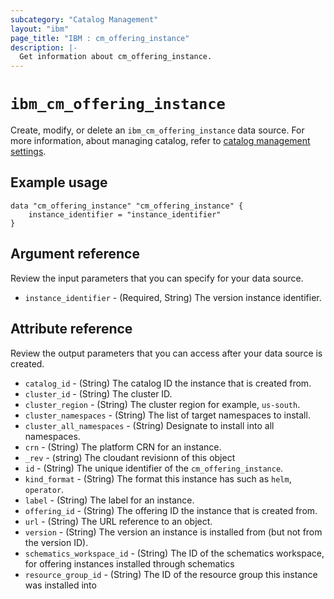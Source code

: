 ```yaml
---
subcategory: "Catalog Management"
layout: "ibm"
page_title: "IBM : cm_offering_instance"
description: |-
  Get information about cm_offering_instance.
---
```



# `ibm_cm_offering_instance`

Create, modify, or delete an `ibm_cm_offering_instance` data source.  For more information, about managing catalog, refer to [catalog management settings](https://cloud.ibm.com/docs/account?topic=account-account-getting-started).


## Example usage

```
data "cm_offering_instance" "cm_offering_instance" {
	instance_identifier = "instance_identifier"
}
```

## Argument reference
Review the input parameters that you can specify for your data source. 

- `instance_identifier` - (Required, String) The version instance identifier.

## Attribute reference
Review the output parameters that you can access after your data source is created. 

- `catalog_id` - (String) The catalog ID the instance that is created from.
- `cluster_id` - (String) The cluster ID.
- `cluster_region` - (String) The cluster region for example, `us-south`.
- `cluster_namespaces` - (String) The list of target namespaces to install.
- `cluster_all_namespaces` - (String) Designate to install into all namespaces.
- `crn` - (String) The platform CRN for an instance.
- `_rev` - (string) The cloudant revisionn of this object
- `id` - (String) The unique identifier of the `cm_offering_instance`.
- `kind_format` - (String) The format this instance has such as `helm`, `operator`.
- `label` - (String) The label for an instance.
- `offering_id` - (String) The offering ID the instance that is created from.
- `url` - (String) The URL reference to an object.
- `version` - (String) The version an instance is installed from (but not from the version ID).
- `schematics_workspace_id` - (String) The ID of the schematics workspace, for offering instances installed through schematics
- `resource_group_id` - (String) The ID of the resource group this instance was installed into
